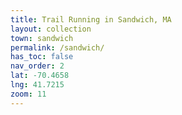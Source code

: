```yaml
---
title: Trail Running in Sandwich, MA
layout: collection
town: sandwich
permalink: /sandwich/
has_toc: false
nav_order: 2
lat: -70.4658
lng: 41.7215
zoom: 11
---
```

